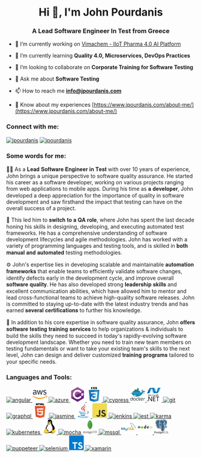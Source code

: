 <h1 align="center">Hi 👋, I'm John Pourdanis</h1>
<h3 align="center">A Lead Software Engineer In Test from Greece</h3>

- 🔭 I’m currently working on [Vimachem - IIoT Pharma 4.0 AI Platform](https://www.vimachem.com/)

- 🌱 I’m currently learning **Quality 4.0, Microservices, DevOps Practices**

- 👯 I’m looking to collaborate on **Corporate Training for Software Testing**

- 💬 Ask me about **Software Testing**

- 📫 How to reach me **info@jpourdanis.com**

- 📄 Know about my experiences [https://www.jpourdanis.com/about-me/](https://www.jpourdanis.com/about-me/)

<h3 align="left">Connect with me:</h3>
<p align="left">
<a href="https://twitter.com/jpourdanis" target="blank"><img align="center" src="https://raw.githubusercontent.com/rahuldkjain/github-profile-readme-generator/master/src/images/icons/Social/twitter.svg" alt="jpourdanis" height="30" width="40" /></a>
<a href="https://linkedin.com/in/jpourdanis" target="blank"><img align="center" src="https://raw.githubusercontent.com/rahuldkjain/github-profile-readme-generator/master/src/images/icons/Social/linked-in-alt.svg" alt="jpourdanis" height="30" width="40" /></a>
</p>

<h3 align="left">Some words for me:</h3>
<p align="left">
👨‍💻 As a 𝐋𝐞𝐚𝐝 𝐒𝐨𝐟𝐭𝐰𝐚𝐫𝐞 𝐄𝐧𝐠𝐢𝐧𝐞𝐞𝐫 𝐢𝐧 𝐓𝐞𝐬𝐭 with over 10 years of experience, John brings a unique perspective to software quality assurance. He started his career as a software developer, working on various projects ranging from web applications to mobile apps. During his time as 𝐚 𝐝𝐞𝐯𝐞𝐥𝐨𝐩𝐞𝐫, John developed a deep appreciation for the importance of quality in software development and saw firsthand the impact that testing can have on the overall success of a project.

📌 This led him to 𝐬𝐰𝐢𝐭𝐜𝐡 𝐭𝐨 𝐚 𝐐𝐀 𝐫𝐨𝐥𝐞, where John has spent the last decade honing his skills in designing, developing, and executing automated test frameworks. He has a comprehensive understanding of software development lifecycles and agile methodologies. John has worked with a variety of programming languages and testing tools, and is skilled in 𝐛𝐨𝐭𝐡 𝐦𝐚𝐧𝐮𝐚𝐥 𝐚𝐧𝐝 𝐚𝐮𝐭𝐨𝐦𝐚𝐭𝐞𝐝 testing methodologies.

⚙️ John's expertise lies in developing scalable and maintainable 𝐚𝐮𝐭𝐨𝐦𝐚𝐭𝐢𝐨𝐧 𝐟𝐫𝐚𝐦𝐞𝐰𝐨𝐫𝐤𝐬 that enable teams to efficiently validate software changes, identify defects early in the development cycle, and improve overall 𝐬𝐨𝐟𝐭𝐰𝐚𝐫𝐞 𝐪𝐮𝐚𝐥𝐢𝐭𝐲. He has also developed strong 𝐥𝐞𝐚𝐝𝐞𝐫𝐬𝐡𝐢𝐩 𝐬𝐤𝐢𝐥𝐥𝐬 and excellent communication abilities, which have allowed him to mentor and lead cross-functional teams to achieve high-quality software releases. John is committed to staying up-to-date with the latest industry trends and has earned 𝐬𝐞𝐯𝐞𝐫𝐚𝐥 𝐜𝐞𝐫𝐭𝐢𝐟𝐢𝐜𝐚𝐭𝐢𝐨𝐧𝐬 to further his knowledge.

💫 In addition to his core expertise in software quality assurance, John 𝐨𝐟𝐟𝐞𝐫𝐬 𝐬𝐨𝐟𝐭𝐰𝐚𝐫𝐞 𝐭𝐞𝐬𝐭𝐢𝐧𝐠 𝐭𝐫𝐚𝐢𝐧𝐢𝐧𝐠 𝐬𝐞𝐫𝐯𝐢𝐜𝐞𝐬 to help organizations & individuals to build the skills they need to succeed in today's rapidly-evolving software development landscape. Whether you need to train new team members on testing fundamentals or want to take your existing team's skills to the next level, John can design and deliver customized 𝐭𝐫𝐚𝐢𝐧𝐢𝐧𝐠 𝐩𝐫𝐨𝐠𝐫𝐚𝐦𝐬 tailored to your specific needs.
</p>

<h3 align="left">Languages and Tools:</h3>
<p align="left"> <a href="https://angular.io" target="_blank" rel="noreferrer"> <img src="https://angular.io/assets/images/logos/angular/angular.svg" alt="angular" width="40" height="40"/> </a> <a href="https://aws.amazon.com" target="_blank" rel="noreferrer"> <img src="https://raw.githubusercontent.com/devicons/devicon/master/icons/amazonwebservices/amazonwebservices-original-wordmark.svg" alt="aws" width="40" height="40"/> </a> <a href="https://azure.microsoft.com/en-in/" target="_blank" rel="noreferrer"> <img src="https://www.vectorlogo.zone/logos/microsoft_azure/microsoft_azure-icon.svg" alt="azure" width="40" height="40"/> </a> <a href="https://www.w3schools.com/cs/" target="_blank" rel="noreferrer"> <img src="https://raw.githubusercontent.com/devicons/devicon/master/icons/csharp/csharp-original.svg" alt="csharp" width="40" height="40"/> </a> <a href="https://www.w3schools.com/css/" target="_blank" rel="noreferrer"> <img src="https://raw.githubusercontent.com/devicons/devicon/master/icons/css3/css3-original-wordmark.svg" alt="css3" width="40" height="40"/> </a> <a href="https://www.cypress.io" target="_blank" rel="noreferrer"> <img src="https://raw.githubusercontent.com/simple-icons/simple-icons/6e46ec1fc23b60c8fd0d2f2ff46db82e16dbd75f/icons/cypress.svg" alt="cypress" width="40" height="40"/> </a> <a href="https://www.docker.com/" target="_blank" rel="noreferrer"> <img src="https://raw.githubusercontent.com/devicons/devicon/master/icons/docker/docker-original-wordmark.svg" alt="docker" width="40" height="40"/> </a> <a href="https://dotnet.microsoft.com/" target="_blank" rel="noreferrer"> <img src="https://raw.githubusercontent.com/devicons/devicon/master/icons/dot-net/dot-net-original-wordmark.svg" alt="dotnet" width="40" height="40"/> </a> <a href="https://git-scm.com/" target="_blank" rel="noreferrer"> <img src="https://www.vectorlogo.zone/logos/git-scm/git-scm-icon.svg" alt="git" width="40" height="40"/> </a> <a href="https://graphql.org" target="_blank" rel="noreferrer"> <img src="https://www.vectorlogo.zone/logos/graphql/graphql-icon.svg" alt="graphql" width="40" height="40"/> </a> <a href="https://www.w3.org/html/" target="_blank" rel="noreferrer"> <img src="https://raw.githubusercontent.com/devicons/devicon/master/icons/html5/html5-original-wordmark.svg" alt="html5" width="40" height="40"/> </a> <a href="https://jasmine.github.io/" target="_blank" rel="noreferrer"> <img src="https://www.vectorlogo.zone/logos/jasmine/jasmine-icon.svg" alt="jasmine" width="40" height="40"/> </a> <a href="https://www.java.com" target="_blank" rel="noreferrer"> <img src="https://raw.githubusercontent.com/devicons/devicon/master/icons/java/java-original.svg" alt="java" width="40" height="40"/> </a> <a href="https://developer.mozilla.org/en-US/docs/Web/JavaScript" target="_blank" rel="noreferrer"> <img src="https://raw.githubusercontent.com/devicons/devicon/master/icons/javascript/javascript-original.svg" alt="javascript" width="40" height="40"/> </a> <a href="https://www.jenkins.io" target="_blank" rel="noreferrer"> <img src="https://www.vectorlogo.zone/logos/jenkins/jenkins-icon.svg" alt="jenkins" width="40" height="40"/> </a> <a href="https://jestjs.io" target="_blank" rel="noreferrer"> <img src="https://www.vectorlogo.zone/logos/jestjsio/jestjsio-icon.svg" alt="jest" width="40" height="40"/> </a> <a href="https://karma-runner.github.io/latest/index.html" target="_blank" rel="noreferrer"> <img src="https://raw.githubusercontent.com/detain/svg-logos/780f25886640cef088af994181646db2f6b1a3f8/svg/karma.svg" alt="karma" width="40" height="40"/> </a> <a href="https://kubernetes.io" target="_blank" rel="noreferrer"> <img src="https://www.vectorlogo.zone/logos/kubernetes/kubernetes-icon.svg" alt="kubernetes" width="40" height="40"/> </a> <a href="https://www.linux.org/" target="_blank" rel="noreferrer"> <img src="https://raw.githubusercontent.com/devicons/devicon/master/icons/linux/linux-original.svg" alt="linux" width="40" height="40"/> </a> <a href="https://mochajs.org" target="_blank" rel="noreferrer"> <img src="https://www.vectorlogo.zone/logos/mochajs/mochajs-icon.svg" alt="mocha" width="40" height="40"/> </a> <a href="https://www.mongodb.com/" target="_blank" rel="noreferrer"> <img src="https://raw.githubusercontent.com/devicons/devicon/master/icons/mongodb/mongodb-original-wordmark.svg" alt="mongodb" width="40" height="40"/> </a> <a href="https://www.microsoft.com/en-us/sql-server" target="_blank" rel="noreferrer"> <img src="https://www.svgrepo.com/show/303229/microsoft-sql-server-logo.svg" alt="mssql" width="40" height="40"/> </a> <a href="https://www.mysql.com/" target="_blank" rel="noreferrer"> <img src="https://raw.githubusercontent.com/devicons/devicon/master/icons/mysql/mysql-original-wordmark.svg" alt="mysql" width="40" height="40"/> </a> <a href="https://nodejs.org" target="_blank" rel="noreferrer"> <img src="https://raw.githubusercontent.com/devicons/devicon/master/icons/nodejs/nodejs-original-wordmark.svg" alt="nodejs" width="40" height="40"/> </a> <a href="https://www.postgresql.org" target="_blank" rel="noreferrer"> <img src="https://raw.githubusercontent.com/devicons/devicon/master/icons/postgresql/postgresql-original-wordmark.svg" alt="postgresql" width="40" height="40"/> </a> <a href="https://github.com/puppeteer/puppeteer" target="_blank" rel="noreferrer"> <img src="https://www.vectorlogo.zone/logos/pptrdev/pptrdev-official.svg" alt="puppeteer" width="40" height="40"/> </a> <a href="https://www.selenium.dev" target="_blank" rel="noreferrer"> <img src="https://raw.githubusercontent.com/detain/svg-logos/780f25886640cef088af994181646db2f6b1a3f8/svg/selenium-logo.svg" alt="selenium" width="40" height="40"/> </a> <a href="https://www.typescriptlang.org/" target="_blank" rel="noreferrer"> <img src="https://raw.githubusercontent.com/devicons/devicon/master/icons/typescript/typescript-original.svg" alt="typescript" width="40" height="40"/> </a> <a href="https://dotnet.microsoft.com/apps/xamarin" target="_blank" rel="noreferrer"> <img src="https://raw.githubusercontent.com/detain/svg-logos/780f25886640cef088af994181646db2f6b1a3f8/svg/xamarin.svg" alt="xamarin" width="40" height="40"/> </a> </p>
